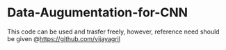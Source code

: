 # Data-Augumentation-for-CNN
This code can be used and trasfer freely, however, reference need should be given  @https://github.com/vijayagril
